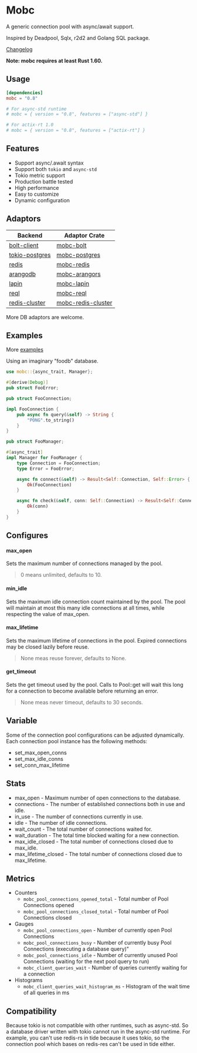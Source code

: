 # Mobc

A generic connection pool with async/await support.

Inspired by Deadpool, Sqlx, r2d2 and Golang SQL package.

[Changelog](https://github.com/importcjj/mobc/blob/main/CHANGELOG.md)

**Note: mobc requires at least Rust 1.60.**

## Usage

```toml
[dependencies]
mobc = "0.8"

# For async-std runtime
# mobc = { version = "0.8", features = ["async-std"] }

# For actix-rt 1.0
# mobc = { version = "0.8", features = ["actix-rt"] }
```

## Features

- Support async/.await syntax
- Support both `tokio` and `async-std`
- Tokio metric support
- Production battle tested
- High performance
- Easy to customize
- Dynamic configuration

## Adaptors

| Backend                                                                                   | Adaptor Crate                                                           |
| ----------------------------------------------------------------------------------------- | ----------------------------------------------------------------------- |
| [bolt-client](https://crates.io/crates/bolt-client)                                       | [mobc-bolt](https://crates.io/crates/mobc-bolt)                         |
| [tokio-postgres](https://github.com/sfackler/rust-postgres)                               | [mobc-postgres](https://github.com/importcjj/mobc-postgres)             |
| [redis](https://github.com/mitsuhiko/redis-rs)                                            | [mobc-redis](https://github.com/importcjj/mobc-redis)                   |
| [arangodb](https://github.com/fMeow/arangors)                                             | [mobc-arangors](https://github.com/inzanez/mobc-arangors)               |
| [lapin](https://github.com/CleverCloud/lapin)                                             | [mobc-lapin](https://github.com/zupzup/mobc-lapin)                      |
| [reql](https://github.com/rethinkdb/rethinkdb-rs)                                         | [mobc-reql](https://github.com/rethinkdb/rethinkdb-rs)                  |
| [redis-cluster](https://docs.rs/redis_cluster_async/0.6.0/redis_cluster_async/index.html) | [mobc-redis-cluster](https://github.com/rogeriob2br/mobc-redis-cluster) |

More DB adaptors are welcome.

## Examples

More [examples](https://github.com/importcjj/mobc/tree/main/examples)

Using an imaginary "foodb" database.

```rust
use mobc::{async_trait, Manager};

#[derive(Debug)]
pub struct FooError;

pub struct FooConnection;

impl FooConnection {
    pub async fn query(&self) -> String {
        "PONG".to_string()
    }
}

pub struct FooManager;

#[async_trait]
impl Manager for FooManager {
    type Connection = FooConnection;
    type Error = FooError;

    async fn connect(&self) -> Result<Self::Connection, Self::Error> {
        Ok(FooConnection)
    }

    async fn check(&self, conn: Self::Connection) -> Result<Self::Connection, Self::Error> {
        Ok(conn)
    }
}
```

## Configures

#### max_open

Sets the maximum number of connections managed by the pool.

> 0 means unlimited, defaults to 10.

#### min_idle

Sets the maximum idle connection count maintained by the pool. The pool will maintain at most this many idle connections at all times, while respecting the value of max_open.

#### max_lifetime

Sets the maximum lifetime of connections in the pool. Expired connections may be closed lazily before reuse.

> None meas reuse forever, defaults to None.

#### get_timeout

Sets the get timeout used by the pool. Calls to Pool::get will wait this long for a connection to become available before returning an error.

> None meas never timeout, defaults to 30 seconds.

## Variable

Some of the connection pool configurations can be adjusted dynamically. Each connection pool instance has the following methods:

- set_max_open_conns
- set_max_idle_conns
- set_conn_max_lifetime

## Stats

- max_open - Maximum number of open connections to the database.
- connections - The number of established connections both in use and idle.
- in_use - The number of connections currently in use.
- idle - The number of idle connections.
- wait_count - The total number of connections waited for.
- wait_duration - The total time blocked waiting for a new connection.
- max_idle_closed - The total number of connections closed due to max_idle.
- max_lifetime_closed - The total number of connections closed due to max_lifetime.

## Metrics

- Counters
    - `mobc_pool_connections_opened_total` - Total number of Pool Connections opened
    - `mobc_pool_connections_closed_total` - Total number of Pool Connections closed
- Gauges
    - `mobc_pool_connections_open` - Number of currently open Pool Connections
    - `mobc_pool_connections_busy` - Number of currently busy Pool Connections (executing a database query)"
    - `mobc_pool_connections_idle` - Number of currently unused Pool Connections (waiting for the next pool query to run)
    - `mobc_client_queries_wait` - Number of queries currently waiting for a connection
- Histograms
    - `mobc_client_queries_wait_histogram_ms` - Histogram of the wait time of all queries in ms
  
## Compatibility

Because tokio is not compatible with other runtimes, such as async-std. So a database driver written with tokio cannot run in the async-std runtime. For example, you can't use redis-rs in tide because it uses tokio, so the connection pool which bases on redis-res can't be used in tide either.
